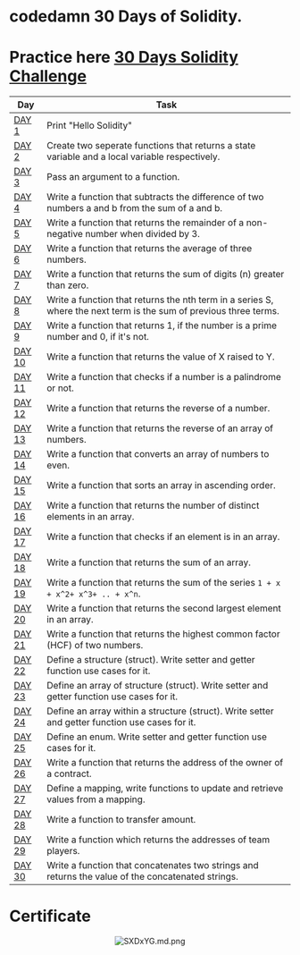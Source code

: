 # codedamn 30 Days of Solidity.

# Practice here [30 Days Solidity Challenge](https://codedamn.com/30-days-of-solidity)
|Day|Task|
|---|---|
|[DAY 1](https://github.com/suveshmoza/Solidity-Smart-Contract-Practice/blob/main/HelloWorld.sol)| Print "Hello Solidity"|
|[DAY 2](https://github.com/suveshmoza/Solidity-Smart-Contract-Practice/blob/main/CreateFunctions.sol)| Create two seperate functions that returns a state variable and a local variable respectively.|
|[DAY 3](https://github.com/suveshmoza/Solidity-Smart-Contract-Practice/blob/main/PassAnArgument.sol)| Pass an argument to a function.|
|[DAY 4](https://github.com/suveshmoza/Solidity-Smart-Contract-Practice/blob/main/SolidityBasics.sol)| Write a function that subtracts the difference of two numbers a and b from the sum of a and b.|
|[DAY 5](https://github.com/suveshmoza/Solidity-Smart-Contract-Practice/blob/main/FindRemainder.sol)| Write a function that returns the remainder of a non-negative number when divided by 3.|
|[DAY 6](https://github.com/suveshmoza/Solidity-Smart-Contract-Practice/blob/main/FindAverage.sol)| Write a function that returns the average of three numbers.|
|[DAY 7](https://github.com/suveshmoza/Solidity-Smart-Contract-Practice/blob/main/FindTheSumOfDigits.sol)| Write a function that returns the sum of digits (n) greater than zero.|
|[DAY 8](https://github.com/suveshmoza/Solidity-Smart-Contract-Practice/blob/main/nthTerm.sol)| Write a function that returns the nth term in a series S, where the next term is the sum of previous three terms.|
|[DAY 9](https://github.com/suveshmoza/Solidity-Smart-Contract-Practice/blob/main/PrimeNumber.sol)| Write a function that returns 1, if the number is a prime number and 0, if it's not.|
|[DAY 10](https://github.com/suveshmoza/Solidity-Smart-Contract-Practice/blob/main/XRaisedToY.sol)| Write a function that returns the value of X raised to Y.|
|[DAY 11](https://github.com/suveshmoza/Solidity-Smart-Contract-Practice/blob/main/Palindrome.sol)| Write a function that checks if a number is a palindrome or not.|
|[DAY 12](https://github.com/suveshmoza/Solidity-Smart-Contract-Practice/blob/main/ReverseANumber.sol)| Write a function that returns the reverse of a number.|
|[DAY 13](https://github.com/suveshmoza/Solidity-Smart-Contract-Practice/blob/main/ArrayReversal.sol)| Write a function that returns the reverse of an array of numbers.|
|[DAY 14](https://github.com/suveshmoza/Solidity-Smart-Contract-Practice/blob/main/ArrayToEven.sol)| Write a function that converts an array of numbers to even.|
|[DAY 15](https://github.com/suveshmoza/Solidity-Smart-Contract-Practice/blob/main/Sorting.sol)| Write a function that sorts an array in ascending order.|
|[DAY 16](https://github.com/suveshmoza/Solidity-Smart-Contract-Practice/blob/main/DistinctElements.sol)| Write a function that returns the number of distinct elements in an array.|
|[DAY 17](https://github.com/suveshmoza/Solidity-Smart-Contract-Practice/blob/main/SearchAnElement.sol)| Write a function that checks if an element is in an array.|
|[DAY 18](https://github.com/suveshmoza/Solidity-Smart-Contract-Practice/blob/main/SumOfArray.sol)| Write a function that returns the sum of an array.|
|[DAY 19](https://github.com/suveshmoza/Solidity-Smart-Contract-Practice/blob/main/ExpressionSolving.sol)| Write a function that returns the sum of the series `1 + x + x^2+ x^3+ .. + x^n`.|
|[DAY 20](https://github.com/suveshmoza/Solidity-Smart-Contract-Practice/blob/main/SecondLargestElement.sol)| Write a function that returns the second largest element in an array.|
|[DAY 21](https://github.com/suveshmoza/Solidity-Smart-Contract-Practice/blob/main/HCF.sol)| Write a function that returns the highest common factor (HCF) of two numbers.|
|[DAY 22](https://github.com/suveshmoza/Solidity-Smart-Contract-Practice/blob/main/BookStructure.sol)| Define a structure (struct). Write setter and getter function use cases for it.|
|[DAY 23](https://github.com/suveshmoza/Solidity-Smart-Contract-Practice/blob/main/BooksArray.sol)| Define an array of structure (struct). Write setter and getter function use cases for it.|
|[DAY 24](https://github.com/suveshmoza/Solidity-Smart-Contract-Practice/blob/main/ArrayWithStudents.sol)| Define an array within a structure (struct). Write setter and getter function use cases for it.|
|[DAY 25](https://github.com/suveshmoza/Solidity-Smart-Contract-Practice/blob/main/Enum.sol)| Define an enum. Write setter and getter function use cases for it.|
|[DAY 26](https://github.com/suveshmoza/Solidity-Smart-Contract-Practice/blob/main/OwnerOfTheContract.sol)| Write a function that returns the address of the owner of a contract.|
|[DAY 27](https://github.com/suveshmoza/Solidity-Smart-Contract-Practice/blob/main/Mapping.sol)| Define a mapping, write functions to update and retrieve values from a mapping.|
|[DAY 28](https://github.com/suveshmoza/Solidity-Smart-Contract-Practice/blob/main/TransferAmount.sol)| Write a function to transfer amount.|
|[DAY 29](https://github.com/suveshmoza/Solidity-Smart-Contract-Practice/blob/main/TeamPlayers.sol)| Write a function which returns the addresses of team players.|
|[DAY 30](https://github.com/suveshmoza/Solidity-Smart-Contract-Practice/blob/main/String.sol)| Write a function that concatenates two strings and returns the value of the concatenated strings.|

# Certificate
<div align="center"><img src="https://iili.io/SXDxYG.md.png" alt="SXDxYG.md.png"></div>
